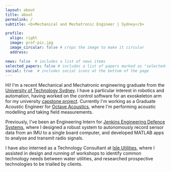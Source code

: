 ```yaml
---
layout: about
title: about
permalink: /
subtitle: <b>Mechanical and Mechatronic Engineer | Sydney</b>

profile:
  align: right
  image: prof-pic.jpg
  image_circular: false # crops the image to make it circular
  address:

news: false  # includes a list of news items
selected_papers: false # includes a list of papers marked as "selected={true}"
social: true  # includes social icons at the bottom of the page
---
```


Hi! I'm a recent Mechanical and Mechatronic engineering graduate from the [University of Technology Sydney](https://www.uts.edu.au/). I have a particular interest in robotics and automation, having worked on the control software for an exoskeleton arm for my university [capstone project](projects/capstone). Currently I'm working as a Graduate Acoustic Engineer for [Octave Acoustics](https://www.octaveacoustics.com.au/), where I'm performing acoustic modelling and taking field measurements.

Previously, I've been an Engineering Intern for [Jenkins Engineering Defence Systems](https://www.jeds.com.au/), where I designed a robust system to autonomously record sensor data from an IMU to a single board computer, and developed MATLAB apps to analyse and transmit radio signals.

I have also interned as a Technology Consultant at [Isle Utilities](https://www.isleutilities.com/), where I assisted in design and running of workshops to identify common technology needs between water utilities, and researched prospective technologies to be trialled by clients.

<!-- Write your biography here. Tell the world about yourself. Link to your favorite [subreddit](http://reddit.com). You can put a picture in, too. The code is already in, just name your picture `prof_pic.jpg` and put it in the `img/` folder.

Put your address / P.O. box / other info right below your picture. You can also disable any these elements by editing `profile` property of the YAML header of your `_pages/about.md`. Edit `_bibliography/papers.bib` and Jekyll will render your [publications page](/al-folio/publications/) automatically.

Link to your social media connections, too. This theme is set up to use [Font Awesome icons](http://fortawesome.github.io/Font-Awesome/) and [Academicons](https://jpswalsh.github.io/academicons/), like the ones below. Add your Facebook, Twitter, LinkedIn, Google Scholar, or just disable all of them. -->
